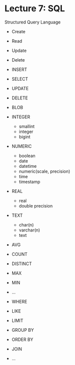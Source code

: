 # Lecture 7: SQL

Structured Query Language

* Create
* Read
* Update
* Delete



* INSERT
* SELECT
* UPDATE
* DELETE



* BLOB
* INTEGER
  * smallint
  * integer
  * bigint
* NUMERIC
  * boolean
  * date
  * datetime
  * numeric\(scale, precision\)
  * time
  * timestamp
* REAL
  * real
  * double precision
* TEXT
  * char\(n\)
  * varchar\(n\)
  * text



* AVG
* COUNT
* DISTINCT
* MAX
* MIN
* ...



* WHERE
* LIKE
* LIMIT
* GROUP BY
* ORDER BY
* JOIN
* ...



